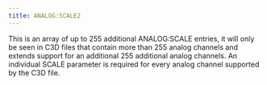 ```yaml
---
title: ANALOG:SCALE2
---
```


This is an array of up to 255 additional ANALOG:SCALE entries, it will only be seen in C3D files that contain more than 255 analog channels and extends support for an additional 255 additional analog channels.  An individual SCALE parameter is required for every analog channel supported by the C3D file.
